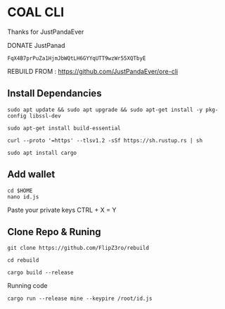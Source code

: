 # COAL CLI

Thanks for JustPandaEver

DONATE JustPanad
```
FqX4B7prPuZa1HjmJbWQtLH6GYYqUTT9wzWr55XQTbyE
```

REBUILD FROM : https://github.com/JustPandaEver/ore-cli


## Install Dependancies

```
sudo apt update && sudo apt upgrade && sudo apt-get install -y pkg-config libssl-dev
```
```
sudo apt-get install build-essential
```
```
curl --proto '=https' --tlsv1.2 -sSf https://sh.rustup.rs | sh
```
```
sudo apt install cargo
```

## Add wallet

```
cd $HOME 
nano id.js
```
Paste your private keys
CTRL + X = Y

## Clone Repo & Runing

```
git clone https://github.com/FlipZ3ro/rebuild
```
```
cd rebuild
```
```
cargo build --release
```

Running code
```
cargo run --release mine --keypire /root/id.js
```
